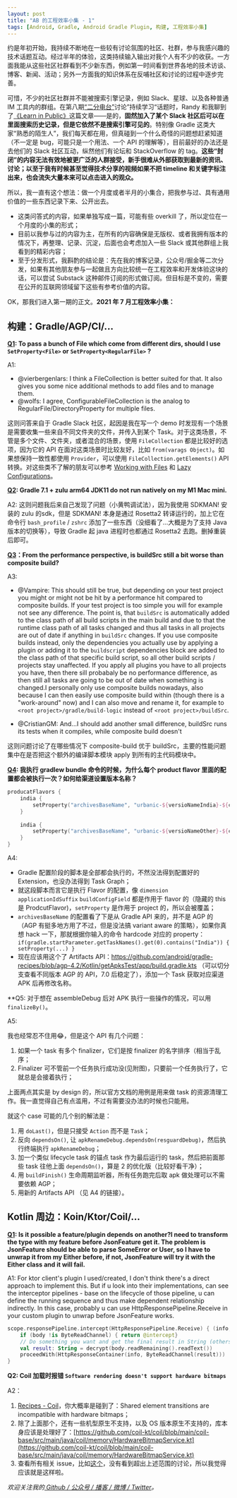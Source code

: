 ```yaml
---
layout: post
title: "AB 的工程效率小集 - 1"
tags: [Android, Gradle, Android Gradle Plugin, 构建, 工程效率小集]
---
```


约是年初开始，我持续不断地在一些较有讨论氛围的社区、社群，参与我感兴趣的技术话题互动。经过半年的体验，这类持续输入输出对我个人有不少的收获。一方面我能从这些社区社群看到不少新东西，例如第一时间看到世界各地的技术访谈、博客、新闻、活动；另外一方面我的知识体系在反哺社区和讨论的过程中逐步完善。

可惜，不少的社区社群并不能被搜索引擎记录，例如 Slack、星球、以及各种普通 IM 工具内的群组。在第八期[“二分电台”](https://binary.2bab.me/episodes/008-enlightenment-n-self-innovation)讨论”持续学习“话题时，Randy 和我聊到了[《Learn in Public》](https://www.swyx.io/learn-in-public/)这篇文章——是的，**固然加入了某个 Slack 社区后可以在里面搜索历史记录，但是它依然不是搜索引擎可见的**。特别像 Gradle 这类大家“熟悉的陌生人”，我们每天都在用，但真碰到一个什么奇怪的问题想赶紧知道（不一定是 bug，可能只是一个用法、一个 API 的理解等），目前最好的办法还是去他们的 Slack 社区互动，纵然他们有论坛和 StackOverflow 的 tag。**这些“封闭”的内容无法有效地被更广泛的人群接受，新手很难从外部获取到最新的资讯、讨论；以至于我有时候甚至觉得技术分享的视频如果不把 timeline 和关键字标注出来，也会流失大量本来可以点击进入的观众。**

所以，我一直有这个想法：做一个月度或者半月的小集合，把我参与过、具有通用价值的一些东西记录下来、公开出去。

- 这类问答式的内容，如果单独写成一篇，可能有些 overkill 了，所以定位在一个月度的小集的形式；
- 目前以我参与过的内容为主，在所有的内容确保是无版权、或者我拥有版本的情况下，再整理、记录、沉淀，后面也会考虑加入一些 Slack 或其他群组上我看到的精彩内容；
- 至于分发形式，我斟酌的结论是：先在我的博客记录，公众号/掘金等二次分发，如果有其他朋友参与一起做且方向比较统一在工程效率和开发体验这块的话，可以尝试 Substack 这种邮件订阅的形式做订阅。但目标是不变的，需要在公开的互联网领域留下这些有参考价值的内容。

OK，那我们进入第一期的正文。**2021 年 7 月工程效率小集：**

## 构建：Gradle/AGP/CI/...

**[Q1](https://gradle-community.slack.com/archives/CA7UM03V3/p1624871227328200): To pass a bunch of File which come from different dirs, should I use `SetProperty<File>` or `SetProperty<RegularFile>` ?**

A1: 

- @vierbergenlars: I think a FileCollection is better suited for that.
It also gives you some nice additional methods to add files and to manage them.
- @wolfs: I agree, ConfigurableFileCollection is the analog to RegularFile/DirectoryProperty for multiple files.

这则问答来自于 Gradle Slack 社区，起因是我在写一个 demo 时发现有一个场景是需要收集一些来自不同文件夹的文件，并传入到某个 Task。对于这类场景，不管是多个文件、文件夹，或者混合的场景，使用 `FileCollection` 都是比较好的选项，因为它的 API 在面对这类场景时比较友好，比如 `from(varags Object)`。如果想保持一致性都使用 `Provider`，可以使用 `FileCollection.getElements()` API 转换。对这些类不了解的朋友可以参考 [Working with Files](https://docs.gradle.org/current/userguide/working_with_files.html#working_with_files) 和 [Lazy Configurations](https://docs.gradle.org/current/userguide/lazy_configuration.html)。

**[Q2](https://gradle-community.slack.com/archives/CA7UM03V3/p1624759837322700): Gradle 7.1 + zulu arm64 JDK11 do not run natively on my M1 Mac mini.**

A2: 这则问题我后来自己发现了问题（小黄鸭调试法），因为我使用 SDKMAN! 安装的 zulu 的sdk，但是 SDKMAN! 本身是通过 Rosetta2 转译运行的，加上它在命令行 `bash_profile` / `zshrc` 添加了一些东西（没细看了...大概是为了支持 Java 版本的切换等），导致 Gradle 起 java 进程时也都通过 Rosetta2 去跑。删掉重装后即可。

**[Q3](https://gradle-community.slack.com/archives/CA83B1VLL/p1622211648007000)：From the performance perspective, is buildSrc still a bit worse than composite build?**

A3:

- @Vampire: This should still be true, but depending on your test project you might or might not be hit by a performance hit compared to composite builds. If your test project is too simple you will for example not see any difference. The point is, that `buildSrc` is automatically added to the class path of all build scripts in the main build and due to that the runtime class path of all tasks changed and thus all tasks in all projects are out of date if anything in `buildSrc` changes. If you use composite builds instead, only the dependencies you actually use by applying a plugin or adding it to the `buildscript` dependencies block are added to the class path of that specific build script, so all other build scripts / projects stay unaffected. If you apply all plugins you have to all projects you have, then there sill probabaly be no performance difference, as then still all tasks are going to be out of date when something is changed.I personally only use composite builds nowadays, also because I can then easily use composite build within (though there is a "work-around" now) and I can also move and rename it, for example to `<root project>/gradle/build-logic` instead of `<root project>/buildSrc`.

- @CristianGM: And...I should add another small difference, buildSrc runs its tests when it compiles, while composite build doesn't

这则问题讨论了在哪些情况下 composite-build 优于 buildSrc，主要的性能问题集中在是否把这个额外的编译脚本模块 apply 到所有的主代码模块中。


**[Q4](https://t.me/AndroidDevCn/195956): 我执行 gradlew bundle 命令的时候，为什么每个 product flavor 里面的配置都会被执行一次？如何给渠道设置版本名称？**

``` Kotlin
producatFlavors { 
    india { 
        setProperty("archivesBaseName", "urbanic-${versioNameIndia}-${currentVersionCode}" 
    }
    
    india { 
        setProperty("archivesBaseName", "urbanic-${versioNameOther}-${currentVersionCode}" 
    }
}
```

A4: 

- Gradle 配置阶段的脚本是全部都会执行的，不然没法得到配置好的 Extension，也没办法得到 Task Graph；
- 就这段脚本而言它是执行 Flavor 的配置，像 `dimension` `applicationIdSuffix` `buildConfigField` 都是作用于 flavor 的（隐藏的 this 是 ProdcutFlavor)，`setProperty` 是作用于 project 的，所以会被覆盖；
- `archivesBaseName` 的配置看了下是从 Gradle API 来的，并不是 AGP 的（AGP 有挺多地方用了不过，但是没法搞 variant aware 的策略），如果你真想 hack 一下，那就根据你输入的命令 hardcode 对应的 property：`if(gradle.startParameter.getTaskNames().get(0).contains("India")) { setProperty(...) }`
- 现在应该用这个了 Artifacts API：https://github.com/android/gradle-recipes/blob/agp-4.2/Kotlin/getApksTest/app/build.gradle.kts （可以切分支查看不同版本 AGP 的 API，7.0 后稳定了），添加一个 Task 获取对应渠道 APK 后再修改名称。

**Q5: 对于想在 assembleDebug 后对 APK 执行一些操作的情况，可以用 `finalizeBy()`。

A5: 

我也经常忍不住用😂，但是这个 API 有几个问题：

1. 如果一个 task 有多个 finalizer，它们是按 finalizer 的名字排序（相当于乱序；
2. Finalizer 可不管前一个任务执行成功没(见附图)，只要前一个任务执行了，它就总是会接着执行；

上面两点其实是 by design 的，所以官方文档的用例是用来做 task 的资源清理工作。我一直觉得自己有点滥用，不过有需要没办法的时候也只能用。

就这个 case 可能的几个别的解法是：

1. 用 `doLast()`，但是只接受 `Action` 而不是 `Task`；
2. 反向 `dependsOn()`, 让 `apkRenameDebug.dependsOn(resguardDebug)`，然后执行终端执行 `apkRenameDebug`；
3. 加一个类似 lifecycle task 的锚点 task 作为最后运行的 task，然后把前面那些 task 往他上面 `dependsOn()`，算是 2 的优化版（比较好看干净）；
4. 用 `buildFinish()` 生命周期监听器，所有任务跑完后取 apk 做处理可以不需要依赖 AGP；
5. 用新的 Artifacts API （见 A4 的链接）。


## Kotlin 周边：Koin/Ktor/Coil/...

**[Q1](https://kotlinlang.slack.com/archives/C0A974TJ9/p1623070601174400): Is it possible a feature/plugin depends on another?I need to transform the type with my feature before JsonFeature get it. The problem is JsonFeature should be able to parse SomeError or User, so I have to unwrap it from my Either before, if not, JsonFeature will try it with the Either class and it will fail.**

A1: For ktor client's plugin I used/created, I don't think there's a direct approach to implement this. But if u look into their implementations, can see the interceptor pipelines - base on the lifecycle of those pipeline, u can define the running sequence and thus make dependent relationship indirectly. In this case, probably u can use HttpResponsePipeline.Receive in your custom plugin to unwrap before JsonFeature works.

``` Kotlin
scope.responsePipeline.intercept(HttpResponsePipeline.Receive) { (info, body) ->
    if (body !is ByteReadChannel) { return @intercept}
    // Do something you want and get the final result in String (others types I did not try)
    val result: String = decrypt(body.readRemaining().readText())
    proceedWith(HttpResponseContainer(info, ByteReadChannel(result)))
}
```

**Q2: Coil 加载时报错 `Software rendering doesn't support hardware bitmaps`**

A2：

1. [Recipes - Coil](https://coil-kt.github.io/coil/recipes/#shared-element-transitions)，你大概率是碰到了：Shared element transitions are incompatible with hardware bitmaps；
2. 除了上面那个，还有一些机型原生不支持，以及 OS 版本原生不支持的，库本身应该是处理好了：[https://github.com/coil-kt/coil/blob/main/coil-base/src/main/java/coil/memory/HardwareBitmapService.kt](https://github.com/coil-kt/coil/blob/main/coil-base/src/main/java/coil/memory/HardwareBitmapService.kt)
3. 查看所有相关 issue，比如[这个](https://wx.zsxq.com/dweb2/index/group/51285415155554)，没有看到超出上述范围的讨论，所以我觉得应该就是这样啦。


*欢迎关注我的[ Github / 公众号 / 播客 / 微博 / Twitter](/about)。*